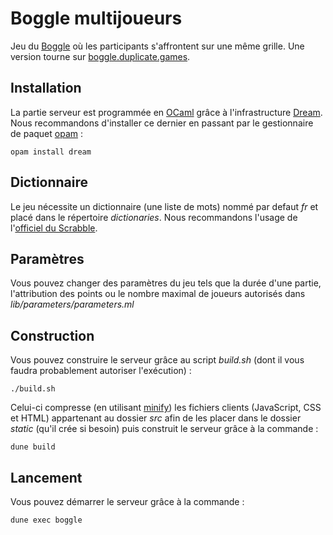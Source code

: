 # Boggle multijoueurs

Jeu du [Boggle](https://fr.wikipedia.org/wiki/Boggle) où les participants s'affrontent sur une même grille. Une version tourne sur [boggle.duplicate.games](http://boggle.duplicate.games).

## Installation

La partie serveur est programmée en [OCaml](https://ocaml.org/) grâce à l'infrastructure [Dream](https://aantron.github.io/dream/).
Nous recommandons d'installer ce dernier en passant par le gestionnaire de paquet [opam](https://opam.ocaml.org/) :

```
opam install dream
```

## Dictionnaire

Le jeu nécessite un dictionnaire (une liste de mots) nommé par defaut _fr_ et placé dans le répertoire _dictionaries_. Nous recommandons l'usage de l'[officiel du Scrabble](https://www.fisf.net/officiel-du-scrabble/presentation.html).

## Paramètres

Vous pouvez changer des paramètres du jeu tels que la durée d'une partie, l'attribution des points ou le nombre maximal de joueurs autorisés dans _lib/parameters/parameters.ml_

## Construction

Vous pouvez construire le serveur grâce au script _build.sh_ (dont il vous faudra probablement autoriser l'exécution) :

```
./build.sh
```

Celui-ci compresse (en utilisant [minify](https://github.com/matthiasmullie/minify)) les fichiers clients (JavaScript, CSS et HTML) appartenant au dossier _src_ afin de les placer dans le dossier _static_ (qu'il crée si besoin) puis construit le serveur grâce à la commande :

```
dune build
```

## Lancement

Vous pouvez démarrer le serveur grâce à la commande :

```
dune exec boggle
```
